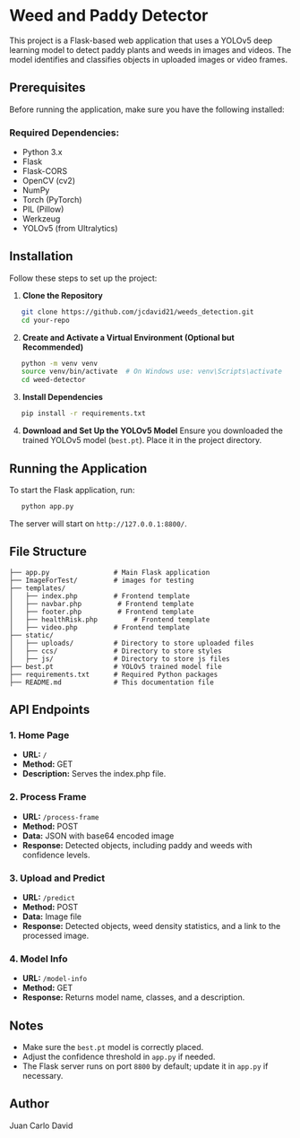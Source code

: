 # Weed and Paddy Detector

This project is a Flask-based web application that uses a YOLOv5 deep learning model to detect paddy plants and weeds in images and videos. The model identifies and classifies objects in uploaded images or video frames.

## Prerequisites

Before running the application, make sure you have the following installed:

### Required Dependencies:
- Python 3.x
- Flask
- Flask-CORS
- OpenCV (cv2)
- NumPy
- Torch (PyTorch)
- PIL (Pillow)
- Werkzeug
- YOLOv5 (from Ultralytics)

## Installation

Follow these steps to set up the project:

1. **Clone the Repository**
```sh
   git clone https://github.com/jcdavid21/weeds_detection.git
   cd your-repo
```

2. **Create and Activate a Virtual Environment (Optional but Recommended)**
```sh
   python -m venv venv
   source venv/bin/activate  # On Windows use: venv\Scripts\activate
   cd weed-detector
```


3. **Install Dependencies**
```sh
   pip install -r requirements.txt
```

4. **Download and Set Up the YOLOv5 Model**
Ensure you downloaded the trained YOLOv5 model (`best.pt`). Place it in the project directory.

## Running the Application

To start the Flask application, run:
```sh
   python app.py
```

The server will start on `http://127.0.0.1:8800/`.

## File Structure
```
├── app.py                # Main Flask application
├── ImageForTest/         # images for testing
├── templates/
│   ├── index.php         # Frontend template
│   ├── navbar.php         # Frontend template
│   ├── footer.php         # Frontend template
│   ├── healthRisk.php         # Frontend template
│   ├── video.php         # Frontend template
├── static/
│   ├── uploads/          # Directory to store uploaded files
│   ├── ccs/              # Directory to store styles
│   ├── js/               # Directory to store js files
├── best.pt               # YOLOv5 trained model file
├── requirements.txt      # Required Python packages
├── README.md             # This documentation file
```

## API Endpoints

### 1. Home Page
- **URL:** `/`
- **Method:** GET
- **Description:** Serves the index.php file.

### 2. Process Frame
- **URL:** `/process-frame`
- **Method:** POST
- **Data:** JSON with base64 encoded image
- **Response:** Detected objects, including paddy and weeds with confidence levels.

### 3. Upload and Predict
- **URL:** `/predict`
- **Method:** POST
- **Data:** Image file
- **Response:** Detected objects, weed density statistics, and a link to the processed image.

### 4. Model Info
- **URL:** `/model-info`
- **Method:** GET
- **Response:** Returns model name, classes, and a description.

## Notes
- Make sure the `best.pt` model is correctly placed.
- Adjust the confidence threshold in `app.py` if needed.
- The Flask server runs on port `8800` by default; update it in `app.py` if necessary.


## Author
Juan Carlo David

